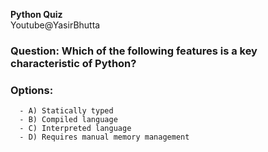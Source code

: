 **Python Quiz**                  
Youtube@YasirBhutta
### Question: Which of the following features is a key characteristic of Python?

### **Options:**

      - A) Statically typed
      - B) Compiled language
      - C) Interpreted language
      - D) Requires manual memory management